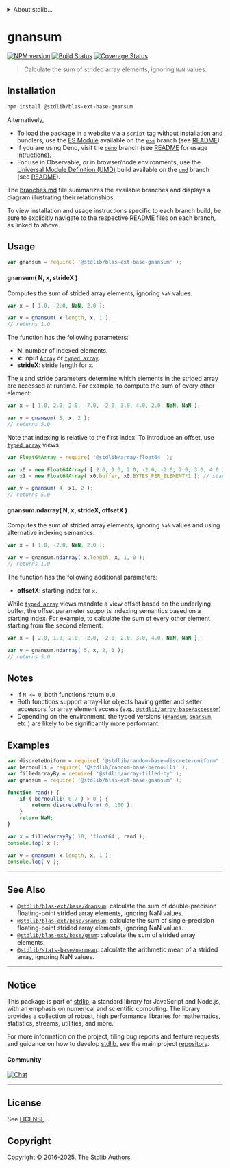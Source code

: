 <!--

@license Apache-2.0

Copyright (c) 2020 The Stdlib Authors.

Licensed under the Apache License, Version 2.0 (the "License");
you may not use this file except in compliance with the License.
You may obtain a copy of the License at

   http://www.apache.org/licenses/LICENSE-2.0

Unless required by applicable law or agreed to in writing, software
distributed under the License is distributed on an "AS IS" BASIS,
WITHOUT WARRANTIES OR CONDITIONS OF ANY KIND, either express or implied.
See the License for the specific language governing permissions and
limitations under the License.

-->


<details>
  <summary>
    About stdlib...
  </summary>
  <p>We believe in a future in which the web is a preferred environment for numerical computation. To help realize this future, we've built stdlib. stdlib is a standard library, with an emphasis on numerical and scientific computation, written in JavaScript (and C) for execution in browsers and in Node.js.</p>
  <p>The library is fully decomposable, being architected in such a way that you can swap out and mix and match APIs and functionality to cater to your exact preferences and use cases.</p>
  <p>When you use stdlib, you can be absolutely certain that you are using the most thorough, rigorous, well-written, studied, documented, tested, measured, and high-quality code out there.</p>
  <p>To join us in bringing numerical computing to the web, get started by checking us out on <a href="https://github.com/stdlib-js/stdlib">GitHub</a>, and please consider <a href="https://opencollective.com/stdlib">financially supporting stdlib</a>. We greatly appreciate your continued support!</p>
</details>

# gnansum

[![NPM version][npm-image]][npm-url] [![Build Status][test-image]][test-url] [![Coverage Status][coverage-image]][coverage-url] <!-- [![dependencies][dependencies-image]][dependencies-url] -->

> Calculate the sum of strided array elements, ignoring `NaN` values.

<section class="intro">

</section>

<!-- /.intro -->

<section class="installation">

## Installation

```bash
npm install @stdlib/blas-ext-base-gnansum
```

Alternatively,

-   To load the package in a website via a `script` tag without installation and bundlers, use the [ES Module][es-module] available on the [`esm`][esm-url] branch (see [README][esm-readme]).
-   If you are using Deno, visit the [`deno`][deno-url] branch (see [README][deno-readme] for usage intructions).
-   For use in Observable, or in browser/node environments, use the [Universal Module Definition (UMD)][umd] build available on the [`umd`][umd-url] branch (see [README][umd-readme]).

The [branches.md][branches-url] file summarizes the available branches and displays a diagram illustrating their relationships.

To view installation and usage instructions specific to each branch build, be sure to explicitly navigate to the respective README files on each branch, as linked to above.

</section>

<section class="usage">

## Usage

```javascript
var gnansum = require( '@stdlib/blas-ext-base-gnansum' );
```

#### gnansum( N, x, strideX )

Computes the sum of strided array elements, ignoring `NaN` values.

```javascript
var x = [ 1.0, -2.0, NaN, 2.0 ];

var v = gnansum( x.length, x, 1 );
// returns 1.0
```

The function has the following parameters:

-   **N**: number of indexed elements.
-   **x**: input [`Array`][mdn-array] or [`typed array`][mdn-typed-array].
-   **strideX**: stride length for `x`.

The `N` and stride parameters determine which elements in the strided array are accessed at runtime. For example, to compute the sum of every other element:

```javascript
var x = [ 1.0, 2.0, 2.0, -7.0, -2.0, 3.0, 4.0, 2.0, NaN, NaN ];

var v = gnansum( 5, x, 2 );
// returns 5.0
```

Note that indexing is relative to the first index. To introduce an offset, use [`typed array`][mdn-typed-array] views.

<!-- eslint-disable stdlib/capitalized-comments -->

```javascript
var Float64Array = require( '@stdlib/array-float64' );

var x0 = new Float64Array( [ 2.0, 1.0, 2.0, -2.0, -2.0, 2.0, 3.0, 4.0 ] );
var x1 = new Float64Array( x0.buffer, x0.BYTES_PER_ELEMENT*1 ); // start at 2nd element

var v = gnansum( 4, x1, 2 );
// returns 5.0
```

#### gnansum.ndarray( N, x, strideX, offsetX )

Computes the sum of strided array elements, ignoring `NaN` values and using alternative indexing semantics.

```javascript
var x = [ 1.0, -2.0, NaN, 2.0 ];

var v = gnansum.ndarray( x.length, x, 1, 0 );
// returns 1.0
```

The function has the following additional parameters:

-   **offsetX**: starting index for `x`.

While [`typed array`][mdn-typed-array] views mandate a view offset based on the underlying buffer, the offset parameter supports indexing semantics based on a starting index. For example, to calculate the sum of every other element starting from the second element:

```javascript
var x = [ 2.0, 1.0, 2.0, -2.0, -2.0, 2.0, 3.0, 4.0, NaN, NaN ];

var v = gnansum.ndarray( 5, x, 2, 1 );
// returns 5.0
```

</section>

<!-- /.usage -->

<section class="notes">

## Notes

-   If `N <= 0`, both functions return `0.0`.
-   Both functions support array-like objects having getter and setter accessors for array element access (e.g., [`@stdlib/array-base/accessor`][@stdlib/array/base/accessor])
-   Depending on the environment, the typed versions ([`dnansum`][@stdlib/blas/ext/base/dnansum], [`snansum`][@stdlib/blas/ext/base/snansum], etc.) are likely to be significantly more performant.

</section>

<!-- /.notes -->

<section class="examples">

## Examples

<!-- eslint no-undef: "error" -->

```javascript
var discreteUniform = require( '@stdlib/random-base-discrete-uniform' );
var bernoulli = require( '@stdlib/random-base-bernoulli' );
var filledarrayBy = require( '@stdlib/array-filled-by' );
var gnansum = require( '@stdlib/blas-ext-base-gnansum' );

function rand() {
    if ( bernoulli( 0.7 ) > 0 ) {
        return discreteUniform( 0, 100 );
    }
    return NaN;
}

var x = filledarrayBy( 10, 'float64', rand );
console.log( x );

var v = gnansum( x.length, x, 1 );
console.log( v );
```

</section>

<!-- /.examples -->

<section class="references">

</section>

<!-- /.references -->

<!-- Section for related `stdlib` packages. Do not manually edit this section, as it is automatically populated. -->

<section class="related">

* * *

## See Also

-   <span class="package-name">[`@stdlib/blas-ext/base/dnansum`][@stdlib/blas/ext/base/dnansum]</span><span class="delimiter">: </span><span class="description">calculate the sum of double-precision floating-point strided array elements, ignoring NaN values.</span>
-   <span class="package-name">[`@stdlib/blas-ext/base/snansum`][@stdlib/blas/ext/base/snansum]</span><span class="delimiter">: </span><span class="description">calculate the sum of single-precision floating-point strided array elements, ignoring NaN values.</span>
-   <span class="package-name">[`@stdlib/blas-ext/base/gsum`][@stdlib/blas/ext/base/gsum]</span><span class="delimiter">: </span><span class="description">calculate the sum of strided array elements.</span>
-   <span class="package-name">[`@stdlib/stats-base/nanmean`][@stdlib/stats/base/nanmean]</span><span class="delimiter">: </span><span class="description">calculate the arithmetic mean of a strided array, ignoring NaN values.</span>

</section>

<!-- /.related -->

<!-- Section for all links. Make sure to keep an empty line after the `section` element and another before the `/section` close. -->


<section class="main-repo" >

* * *

## Notice

This package is part of [stdlib][stdlib], a standard library for JavaScript and Node.js, with an emphasis on numerical and scientific computing. The library provides a collection of robust, high performance libraries for mathematics, statistics, streams, utilities, and more.

For more information on the project, filing bug reports and feature requests, and guidance on how to develop [stdlib][stdlib], see the main project [repository][stdlib].

#### Community

[![Chat][chat-image]][chat-url]

---

## License

See [LICENSE][stdlib-license].


## Copyright

Copyright &copy; 2016-2025. The Stdlib [Authors][stdlib-authors].

</section>

<!-- /.stdlib -->

<!-- Section for all links. Make sure to keep an empty line after the `section` element and another before the `/section` close. -->

<section class="links">

[npm-image]: http://img.shields.io/npm/v/@stdlib/blas-ext-base-gnansum.svg
[npm-url]: https://npmjs.org/package/@stdlib/blas-ext-base-gnansum

[test-image]: https://github.com/stdlib-js/blas-ext-base-gnansum/actions/workflows/test.yml/badge.svg?branch=main
[test-url]: https://github.com/stdlib-js/blas-ext-base-gnansum/actions/workflows/test.yml?query=branch:main

[coverage-image]: https://img.shields.io/codecov/c/github/stdlib-js/blas-ext-base-gnansum/main.svg
[coverage-url]: https://codecov.io/github/stdlib-js/blas-ext-base-gnansum?branch=main

<!--

[dependencies-image]: https://img.shields.io/david/stdlib-js/blas-ext-base-gnansum.svg
[dependencies-url]: https://david-dm.org/stdlib-js/blas-ext-base-gnansum/main

-->

[chat-image]: https://img.shields.io/gitter/room/stdlib-js/stdlib.svg
[chat-url]: https://app.gitter.im/#/room/#stdlib-js_stdlib:gitter.im

[stdlib]: https://github.com/stdlib-js/stdlib

[stdlib-authors]: https://github.com/stdlib-js/stdlib/graphs/contributors

[umd]: https://github.com/umdjs/umd
[es-module]: https://developer.mozilla.org/en-US/docs/Web/JavaScript/Guide/Modules

[deno-url]: https://github.com/stdlib-js/blas-ext-base-gnansum/tree/deno
[deno-readme]: https://github.com/stdlib-js/blas-ext-base-gnansum/blob/deno/README.md
[umd-url]: https://github.com/stdlib-js/blas-ext-base-gnansum/tree/umd
[umd-readme]: https://github.com/stdlib-js/blas-ext-base-gnansum/blob/umd/README.md
[esm-url]: https://github.com/stdlib-js/blas-ext-base-gnansum/tree/esm
[esm-readme]: https://github.com/stdlib-js/blas-ext-base-gnansum/blob/esm/README.md
[branches-url]: https://github.com/stdlib-js/blas-ext-base-gnansum/blob/main/branches.md

[stdlib-license]: https://raw.githubusercontent.com/stdlib-js/blas-ext-base-gnansum/main/LICENSE

[mdn-array]: https://developer.mozilla.org/en-US/docs/Web/JavaScript/Reference/Global_Objects/Array

[mdn-typed-array]: https://developer.mozilla.org/en-US/docs/Web/JavaScript/Reference/Global_Objects/TypedArray

[@stdlib/array/base/accessor]: https://github.com/stdlib-js/array-base-accessor

<!-- <related-links> -->

[@stdlib/blas/ext/base/dnansum]: https://github.com/stdlib-js/blas-ext-base-dnansum

[@stdlib/blas/ext/base/snansum]: https://github.com/stdlib-js/blas-ext-base-snansum

[@stdlib/blas/ext/base/gsum]: https://github.com/stdlib-js/blas-ext-base-gsum

[@stdlib/stats/base/nanmean]: https://github.com/stdlib-js/stats-base-nanmean

<!-- </related-links> -->

</section>

<!-- /.links -->
